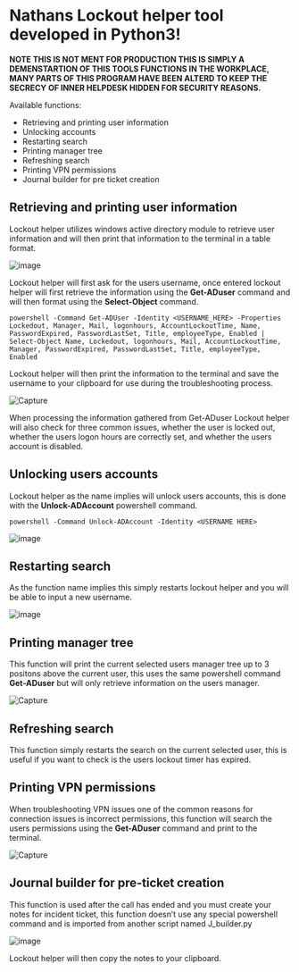 # Nathans Lockout helper tool developed in Python3!
**NOTE THIS IS NOT MENT FOR PRODUCTION THIS IS SIMPLY A DEMENSTARTION OF THIS TOOLS FUNCTIONS IN THE WORKPLACE, MANY PARTS OF THIS PROGRAM HAVE BEEN ALTERD TO KEEP THE SECRECY OF INNER HELPDESK HIDDEN FOR SECURITY REASONS.**

Available functions:
- Retrieving and printing user information
- Unlocking accounts
- Restarting search
- Printing manager tree
- Refreshing search
- Printing VPN permissions
- Journal builder for pre ticket creation

## Retrieving and printing user information
Lockout helper utilizes windows active directory module to retrieve user information and will then print that information to the terminal in a table format.

![image](https://user-images.githubusercontent.com/72000765/138569663-a96bcb5d-302d-4ab5-839d-1a0782fcf46e.png)

Lockout helper will first ask for the users username, once entered lockout helper will first retrieve the information using the **Get-ADuser** command and will then format using the **Select-Object** command.
```
powershell -Command Get-ADUser -Identity <USERNAME_HERE> -Properties Lockedout, Manager, Mail, logonhours, AccountLockoutTime, Name, PasswordExpired, PasswordLastSet, Title, employeeType, Enabled | Select-Object Name, Lockedout, logonhours, Mail, AccountLockoutTime, Manager, PasswordExpired, PasswordLastSet, Title, employeeType, Enabled

```
Lockout helper will then print the information to the terminal and save the username to your clipboard for use during the troubleshooting process.

![Capture](https://user-images.githubusercontent.com/72000765/138569969-61ca7c7d-f724-4b7c-947e-d4fc0fd9a6f4.PNG)

When processing the information gathered from Get-ADuser Lockout helper will also check for three common issues, whether the user is locked out, whether the users logon hours are correctly set, and whether the users account is disabled.

## Unlocking users accounts
Lockout helper as the name implies will unlock users accounts, this is done with the **Unlock-ADAccount** powershell command.
```
powershell -Command Unlock-ADAccount -Identity <USERNAME HERE>

```

![image](https://user-images.githubusercontent.com/72000765/138570563-a1cd9905-4adf-42dd-9c13-780bcab2d0d4.png)

## Restarting search

As the function name implies this simply restarts lockout helper and you will be able to input a new username.

![image](https://user-images.githubusercontent.com/72000765/138570595-14407a82-84ba-41d3-949f-29752f257739.png)

## Printing manager tree

This function will print the current selected users manager tree up to 3 positons above the current user, this uses the same powershell command **Get-ADuser** but will only retrieve information on the users manager.

![Capture](https://user-images.githubusercontent.com/72000765/138570716-7540573a-e7e9-4dba-97cd-0cd881ecea22.PNG)

## Refreshing search

This function simply restarts the search on the current selected user, this is useful if you want to check is the users lockout timer has expired.

## Printing VPN permissions
When troubleshooting VPN issues one of the common reasons for connection issues is incorrect permissions, this function will search the users permissions using the **Get-ADuser** command and print to the terminal.

![Capture](https://user-images.githubusercontent.com/72000765/138570853-269c479e-4892-49b4-89a3-7497ae569b29.PNG)

## Journal builder for pre-ticket creation

This function is used after the call has ended and you must create your notes for incident ticket, this function doesn’t use any special powershell command and is imported from another script named J_builder.py

![image](https://user-images.githubusercontent.com/72000765/138570928-b1731e3b-2265-4abd-9d80-6835b26701ef.png)

Lockout helper will then copy the notes to your clipboard.
